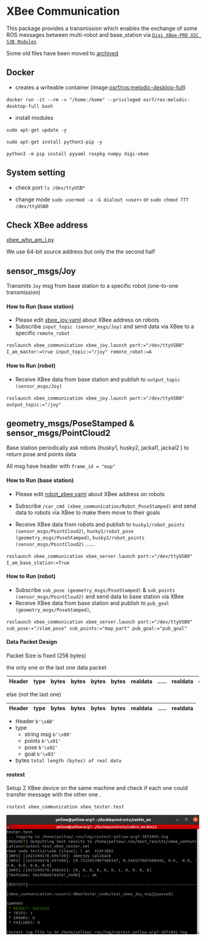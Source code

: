 # XBee Communication
This package provides a transmission which enables the exchange of some ROS messages between multi-robot and base_station via [`Digi XBee-PRO XSC S3B Modules`](https://www.digi.com/support/productdetail?pid=5298)

Some old files have been moved to [archived](/archived/)   

## Docker
* creates a writeable container (image:[osrf/ros:melodic-desktop-full](https://hub.docker.com/r/osrf/ros/builds/?page=1))

`docker run -it --rm -v "/home:/home" --privileged osrf/ros:melodic-desktop-full bash`

* install modules

`sudo apt-get update -y`

`sudo apt-get install python3-pip -y`

`python3 -m pip install pyyaml rospkg numpy digi-xbee`

## System setting
* check port  `ls /dev/ttyUSB*`

* change mode `sudo usermod -a -G dialout <user>` or `sudo chmod 777 /dev/ttyUSB0`

## Check XBee address
[xbee_who_am_I.py](/src/xbee_who_am_I.py)

We use 64-bit source address but only the the second half

## sensor_msgs/Joy
Transmits `Joy` msg from base station to a specific robot  (one-to-one transmission)
#### How to Run (base station)
* Please edit [xbee_joy.yaml](/config/xbee_joy.yaml) about XBee address on robots
* Subscribe `input_topic (sensor_msgs/Joy)` and send data via XBee to a specific `remote_robot`

`roslaunch xbee_communication xbee_joy.launch port:="/dev/ttyUSB0" I_am_master:=true input_topic:="/joy" remote_robot:=A`
#### How to Run (robot)
* Receive XBee data from base station and publish to `output_topic (sensor_msgs/Joy)`

`roslaunch xbee_communication xbee_joy.launch port:="/dev/ttyUSB0" output_topic:="/joy" `

<!-- ## Data Packet Design
### General

the only one or the last one data packet

| Header | type | bytes | bytes | bytes | bytes | realdata | ...... | realdata | checksum |
|--------|------|-------|-------|-------|-------|----------|--------|----------|----------|

else (not the last one)

| Header | type | bytes | bytes | bytes | bytes | realdata | ...... | realdata |
|--------|------|-------|-------|-------|-------|----------|--------|----------|

### Packet Size Considerations

### SubT Coordination Data Packet

+ Header `b'\xAB'`
+ type
  + string msg `b'\x00'`
  + points `b'\x01'`
  + pose `b'\x02'`
  + goal `b'\x03'`
+ bytes `total length (bytes) of real data`


## How to Run (One to One)

TODO: should we add docker run/join commands?


## How to Run (xbee_server.py)

TODO: It is unclear why there are two how to run sections. -->



## geometry_msgs/PoseStamped & sensor_msgs/PointCloud2
Base station periodically ask robots (husky1, husky2, jackal1, jackal2 ) to return pose and points data

All msg have header with `frame_id = "map"`
#### How to Run (base station)
* Please edit [robot_xbee.yaml](/config/robot_xbee.yaml) about XBee address on robots

* Subscribe `/car_cmd (xbee_communication/Robot_PoseStamped)` and send data to robots via XBee to make them move to their goals

* Receive XBee data from robots and publish to `husky1/robot_points (sensor_msgs/PointCloud2)`, `husky1/robot_pose (geometry_msgs/PoseStamped)`, `husky2/robot_points (sensor_msgs/PointCloud2)` ......


`roslaunch xbee_communication xbee_server.launch port:="/dev/ttyUSB0" I_am_base_station:=True`

#### How to Run (robot)
* Subscribe `sub_pose (geometry_msgs/PoseStamped)` & `sub_points (sensor_msgs/PointCloud2)` and send data to base station via XBee
* Receive XBee data from base station and publish to `pub_goal (geometry_msgs/PoseStamped)`,


`roslaunch xbee_communication xbee_server.launch port:="/dev/ttyUSB0" sub_pose:="/slam_pose" sub_points:="map_part" pub_goal:="pub_goal"`


#### Data Packet Design
Packet Size is fixed (256 bytes)

the only one or the last one data packet

| Header | type | bytes | bytes | bytes | bytes | realdata | ...... | realdata | checksum |
|--------|------|-------|-------|-------|-------|----------|--------|----------|----------|

else (not the last one)

| Header | type | bytes | bytes | bytes | bytes | realdata | ...... | realdata |
|--------|------|-------|-------|-------|-------|----------|--------|----------|

+ Header `b'\xAB'`
+ type
  + string msg `b'\x00'`
  + points `b'\x01'`
  + pose `b'\x02'`
  + goal `b'\x03'`
+ bytes `total length (bytes) of real data`


#### rostest

Setup 2 XBee device on the same machine and check if each one could transfer message with the other one .

`rostest xbee_communication xbee_tester.test`

![alt text](test/test.png)
